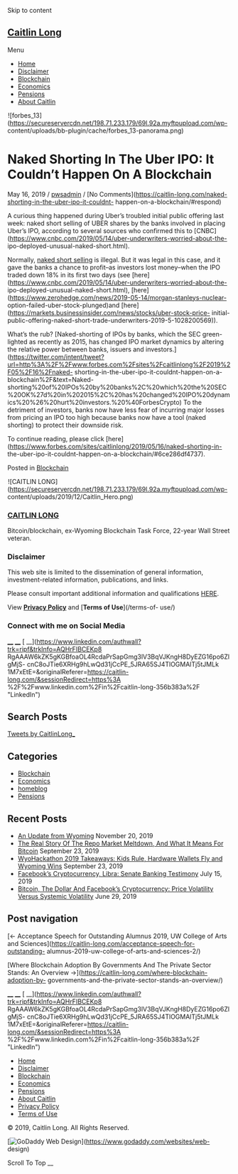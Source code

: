 Skip to content

##  [ Caitlin Long ](https://caitlin-long.com)

Menu

  * [Home](https://caitlin-long.com/)
  * [Disclaimer](https://caitlin-long.com/disclaimer/)
  * [Blockchain](https://caitlin-long.com/category/blockchain/)
  * [Economics](https://caitlin-long.com/category/economics/)
  * [Pensions](https://caitlin-long.com/category/pensions/)
  * [About Caitlin](https://caitlin-long.com/about-caitlin/)

![forbes_13](data:image/gif;base64,R0lGODlhAQABAAAAACH5BAEKAAEALAAAAAABAAEAAAICTAEAOw==)![forbes_13](https://secureservercdn.net/198.71.233.179/69l.92a.myftpupload.com/wp-
content/uploads/bb-plugin/cache/forbes_13-panorama.png)

#  Naked Shorting In The Uber IPO: It Couldn’t Happen On A Blockchain

May 16, 2019 / [pwsadmin](https://caitlin-long.com/author/pwsadmin/) / [No
Comments](https://caitlin-long.com/naked-shorting-in-the-uber-ipo-it-couldnt-
happen-on-a-blockchain/#respond)

A curious thing happened during Uber’s troubled initial public offering last
week: naked short selling of UBER shares by the banks involved in placing
Uber’s IPO, according to several sources who confirmed this to
[CNBC](https://www.cnbc.com/2019/05/14/uber-underwriters-worried-about-the-
ipo-deployed-unusual-naked-short.html).

Normally, [naked short
selling](https://en.wikipedia.org/wiki/Naked_short_selling) is illegal. But it
was legal in this case, and it gave the banks a chance to profit–as investors
lost money–when the IPO traded down 18% in its first two days (see
[here](https://www.cnbc.com/2019/05/14/uber-underwriters-worried-about-the-
ipo-deployed-unusual-naked-short.html),
[here](https://www.zerohedge.com/news/2019-05-14/morgan-stanleys-nuclear-
option-failed-uber-stock-plunged)and
[here](https://markets.businessinsider.com/news/stocks/uber-stock-price-
initial-public-offering-naked-short-trade-underwriters-2019-5-1028200569)).

What’s the rub? [Naked-shorting of IPOs by banks, which the SEC green-lighted
as recently as 2015, has changed IPO market dynamics by altering the relative
power between banks, issuers and
investors.](https://twitter.com/intent/tweet?url=http%3A%2F%2Fwww.forbes.com%2Fsites%2Fcaitlinlong%2F2019%2F05%2F16%2Fnaked-
shorting-in-the-uber-ipo-it-couldnt-happen-on-a-blockchain%2F&text=Naked-
shorting%20of%20IPOs%20by%20banks%2C%20which%20the%20SEC%20OK%27d%20in%202015%2C%20has%20changed%20IPO%20dynamics%20%26%20hurt%20investors.%20%40ForbesCrypto)
To the detriment of investors, banks now have less fear of incurring major
losses from pricing an IPO too high because banks now have a tool (naked
shorting) to protect their downside risk.

To continue reading, please click
[here](https://www.forbes.com/sites/caitlinlong/2019/05/16/naked-shorting-in-
the-uber-ipo-it-couldnt-happen-on-a-blockchain/#6ce286df4737).  

Posted in [Blockchain](https://caitlin-long.com/category/blockchain/)

![CAITLIN
LONG](data:image/gif;base64,R0lGODlhAQABAAAAACH5BAEKAAEALAAAAAABAAEAAAICTAEAOw==)![CAITLIN
LONG](https://secureservercdn.net/198.71.233.179/69l.92a.myftpupload.com/wp-
content/uploads/2019/12/Caitlin_Hero.png)

###  [ CAITLIN LONG ](/about-caitlin/)

Bitcoin/blockchain, ex-Wyoming Blockchain Task Force, 22-year Wall Street
veteran.

###  Disclaimer

This web site is limited to the dissemination of general information,
investment-related information, publications, and links.

Please consult important additional information and qualifications
[HERE](/disclaimer/).

View [**Privacy Policy**](/privacy-policy/) and [**Terms of Use**](/terms-of-
use/)

###  Connect with me on Social Media

[ __](https://www.facebook.com/Caitlin-Long-192638687800053/ "Facebook") [
__](https://twitter.com/caitlinlong_/ "Twitter") [
__](https://www.linkedin.com/authwall?trk=ripf&trkInfo=AQHrFIBCEKp8
RgAAAW6kZK5gKGBfoaOL4RcdaPrSapGmg3lV3BqVJKngH8DyEZG16po6ZlgMjS-
cnC8oJTie6XRHg9hLwQd31jCcPE_5JRA65SJ4TlOGMAlTj5tJMLk
1M7xEtE=&originalReferer=https://caitlin-long.com/&sessionRedirect=https%3A
%2F%2Fwww.linkedin.com%2Fin%2Fcaitlin-long-356b383a%2F "LinkedIn")

## Search Posts

[Tweets by CaitlinLong_](https://twitter.com/CaitlinLong_)

## Categories

  * [Blockchain](https://caitlin-long.com/category/blockchain/)
  * [Economics](https://caitlin-long.com/category/economics/)
  * [homeblog](https://caitlin-long.com/category/homeblog/)
  * [Pensions](https://caitlin-long.com/category/pensions/)

## Recent Posts

  * [An Update from Wyoming](https://caitlin-long.com/an-update-from-wyoming/) November 20, 2019
  * [The Real Story Of The Repo Market Meltdown, And What It Means For Bitcoin](https://caitlin-long.com/the-real-story-of-the-repo-market-meltdown-and-what-it-means-for-bitcoin/) September 23, 2019
  * [WyoHackathon 2019 Takeaways: Kids Rule, Hardware Wallets Fly and Wyoming Wins](https://caitlin-long.com/wyohackathon-2019-takeaways-kids-rule-hardware-wallets-fly-and-wyoming-wins/) September 23, 2019
  * [Facebook’s Cryptocurrency, Libra: Senate Banking Testimony](https://caitlin-long.com/facebooks-cryptocurrency-libra-senate-banking-testimony/) July 15, 2019
  * [Bitcoin, The Dollar And Facebook’s Cryptocurrency: Price Volatility Versus Systemic Volatility](https://caitlin-long.com/bitcoin-the-dollar-and-facebooks-cryptocurrency-price-volatility-versus-systemic-volatility/) June 29, 2019

## Post navigation

[<- Acceptance Speech for Outstanding Alumnus 2019, UW College of Arts and
Sciences](https://caitlin-long.com/acceptance-speech-for-outstanding-
alumnus-2019-uw-college-of-arts-and-sciences-2/)

[Where Blockchain Adoption By Governments And The Private Sector Stands: An
Overview ->](https://caitlin-long.com/where-blockchain-adoption-by-
governments-and-the-private-sector-stands-an-overview/)

[ __](https://www.facebook.com/Caitlin-Long-192638687800053/ "Facebook") [
__](https://twitter.com/caitlinlong_/ "Twitter") [
__](https://www.linkedin.com/authwall?trk=ripf&trkInfo=AQHrFIBCEKp8
RgAAAW6kZK5gKGBfoaOL4RcdaPrSapGmg3lV3BqVJKngH8DyEZG16po6ZlgMjS-
cnC8oJTie6XRHg9hLwQd31jCcPE_5JRA65SJ4TlOGMAlTj5tJMLk
1M7xEtE=&originalReferer=https://caitlin-long.com/&sessionRedirect=https%3A
%2F%2Fwww.linkedin.com%2Fin%2Fcaitlin-long-356b383a%2F "LinkedIn")

  * [Home](https://caitlin-long.com/)
  * [Disclaimer](https://caitlin-long.com/disclaimer/)
  * [Blockchain](https://caitlin-long.com/category/blockchain/)
  * [Economics](https://caitlin-long.com/category/economics/)
  * [Pensions](https://caitlin-long.com/category/pensions/)
  * [About Caitlin](https://caitlin-long.com/about-caitlin/)
  * [Privacy Policy](https://caitlin-long.com/privacy-policy/)
  * [Terms of Use](https://caitlin-long.com/terms-of-use/)

© 2019, Caitlin Long. All Rights Reserved.

[![GoDaddy Web
Design](//nebula.wsimg.com/aadc63d8e8dbd533470bdc4e350bc4af?AccessKeyId=B7351D786AE96FEF6EBB&disposition=0&alloworigin=1)](https://www.godaddy.com/websites/web-
design)

Scroll To Top __

